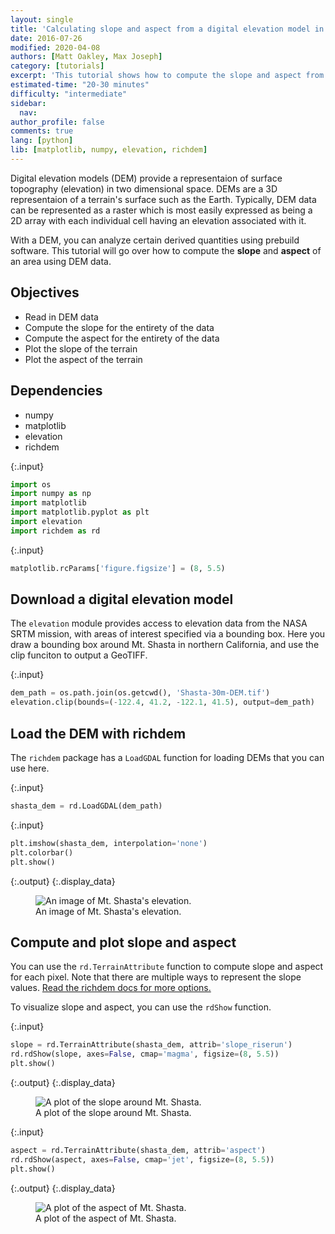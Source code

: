 ```yaml
---
layout: single
title: 'Calculating slope and aspect from a digital elevation model in Python'
date: 2016-07-26
modified: 2020-04-08
authors: [Matt Oakley, Max Joseph]
category: [tutorials]
excerpt: 'This tutorial shows how to compute the slope and aspect from a digital elevation model in Python.'
estimated-time: "20-30 minutes"
difficulty: "intermediate"
sidebar:
  nav:
author_profile: false
comments: true
lang: [python]
lib: [matplotlib, numpy, elevation, richdem]
---
```

Digital elevation models (DEM) provide a representaion of surface topography (elevation) in two dimensional space. DEMs are a 3D representaion of a terrain's surface such as the Earth. Typically, DEM data can be represented as a raster which is most easily expressed as being a 2D array with each individual cell having an elevation associated with it. 

With a DEM, you can analyze certain derived quantities using prebuild software. This tutorial will go over how to compute the **slope** and **aspect** of an area using DEM data.

## Objectives

- Read in DEM data
- Compute the slope for the entirety of the data
- Compute the aspect for the entirety of the data
- Plot the slope of the terrain
- Plot the aspect of the terrain

## Dependencies

- numpy
- matplotlib
- elevation
- richdem

{:.input}
```python
import os
import numpy as np
import matplotlib
import matplotlib.pyplot as plt
import elevation
import richdem as rd
```

{:.input}
```python
matplotlib.rcParams['figure.figsize'] = (8, 5.5)
```

## Download a digital elevation model

The `elevation` module provides access to elevation data from the NASA SRTM mission, with areas of interest specified via a bounding box. Here you draw a bounding box around Mt. Shasta in northern California, and use the clip funciton to output a GeoTIFF. 

{:.input}
```python
dem_path = os.path.join(os.getcwd(), 'Shasta-30m-DEM.tif')
elevation.clip(bounds=(-122.4, 41.2, -122.1, 41.5), output=dem_path)
```

## Load the DEM with richdem

The `richdem` package has a `LoadGDAL` function for loading DEMs that you can use here. 

{:.input}
```python
shasta_dem = rd.LoadGDAL(dem_path)
```

{:.input}
```python
plt.imshow(shasta_dem, interpolation='none')
plt.colorbar()
plt.show()
```

{:.output}
{:.display_data}

<figure>

<img src = "{{ site.url }}/images/tutorials/python/2016-07-26-get-slope-aspect-from-digital-elevation-model/2016-07-26-get-slope-aspect-from-digital-elevation-model_8_0.png" alt = "An image of Mt. Shasta's elevation.">
<figcaption>An image of Mt. Shasta's elevation.</figcaption>

</figure>




## Compute and plot slope and aspect

You can use the `rd.TerrainAttribute` function to compute slope and aspect for each pixel. Note that there are multiple ways to represent the slope values. <a href="https://richdem.readthedocs.io/en/latest/python_api.html#richdem.TerrainAttribute" target="_blank">Read the richdem docs for more options.</a>

To visualize slope and aspect, you can use the `rdShow` function. 

{:.input}
```python
slope = rd.TerrainAttribute(shasta_dem, attrib='slope_riserun')
rd.rdShow(slope, axes=False, cmap='magma', figsize=(8, 5.5))
plt.show()
```

{:.output}
{:.display_data}

<figure>

<img src = "{{ site.url }}/images/tutorials/python/2016-07-26-get-slope-aspect-from-digital-elevation-model/2016-07-26-get-slope-aspect-from-digital-elevation-model_10_0.png" alt = "A plot of the slope around Mt. Shasta.">
<figcaption>A plot of the slope around Mt. Shasta.</figcaption>

</figure>




{:.input}
```python
aspect = rd.TerrainAttribute(shasta_dem, attrib='aspect')
rd.rdShow(aspect, axes=False, cmap='jet', figsize=(8, 5.5))
plt.show()
```

{:.output}
{:.display_data}

<figure>

<img src = "{{ site.url }}/images/tutorials/python/2016-07-26-get-slope-aspect-from-digital-elevation-model/2016-07-26-get-slope-aspect-from-digital-elevation-model_11_0.png" alt = "A plot of the aspect of Mt. Shasta.">
<figcaption>A plot of the aspect of Mt. Shasta.</figcaption>

</figure>




